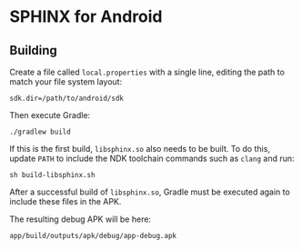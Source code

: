 SPHINX for Android
==================

Building
--------

Create a file called `local.properties` with a single line, editing the path
to match your file system layout:

	sdk.dir=/path/to/android/sdk

Then execute Gradle:

	./gradlew build

If this is the first build, `libsphinx.so` also needs to be built. To do this,
update `PATH` to include the NDK toolchain commands such as `clang` and run:

	sh build-libsphinx.sh

After a successful build of `libsphinx.so`, Gradle must be executed again to
include these files in the APK.

The resulting debug APK will be here:

	app/build/outputs/apk/debug/app-debug.apk
